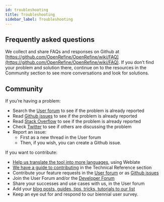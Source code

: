 ```yaml
---
id: troubleshooting
title: Troubleshooting
sidebar_label: Troubleshooting
---
```


## Frequently asked questions

We collect and share FAQs and responses on Github at [https://github.com/OpenRefine/OpenRefine/wiki/FAQ](https://github.com/OpenRefine/OpenRefine/wiki/FAQ). If you don’t find your problem and solution there, continue on to the resources in the Community section to see more conversations and look for solutions.  

## Community

If you’re having a problem:
*   Search the [User forum](https://groups.google.com/g/openrefine) to see if the problem is already reported
*   Read [Github issues](https://github.com/OpenRefine/OpenRefine/issues) to see if the problem is already reported
*   Read [Stack Overflow](https://stackoverflow.com/questions/tagged/openrefine) to see if the problem is already reported
*   Check [Twitter](https://twitter.com/search?f=tweets&vertical=default&q=OpenRefine%20OR%20%22Open%20Refine%22%20OR%20%23OpenRefine&src=typd) to see if others are discussing the problem
*   Report an issue: 
    *   First as a new thread in the User forum
    *   Then, if you wish, you can create a Github issue.

If you want to contribute:
*   [Help us translate the tool into more languages](https://docs.openrefine.org/technical-reference/translating), using Weblate
*   [We have a guide to contributing](https://docs.openrefine.org/technical-reference/contributing) in the Technical Reference section
*   Contribute your feature requests in the [User forum](https://groups.google.com/g/openrefine) or as [Github issues](https://github.com/OpenRefine/OpenRefine/issues)
*   Join the User Forum and/or the [Developer Forum](https://groups.google.com/g/openrefine-dev)
*   Share your successes and use cases with us, in the User forum
*   Add your [blog posts, guides, tips, tricks, tutorials to our list](https://github.com/OpenRefine/OpenRefine/wiki/External-Resources)
*   Keep an eye out for and respond to our biennial user survey.